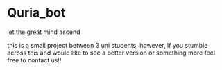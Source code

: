 # Quria_bot
let the great mind ascend

this is a small project between 3 uni students, however, if you stumble across this and would like to see a better version or something more feel free to contact us!!
